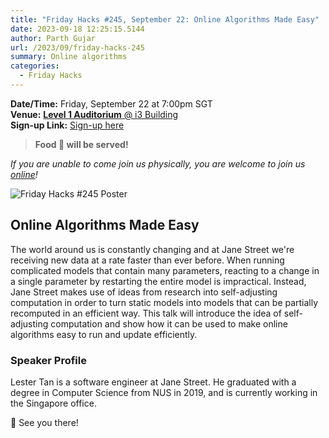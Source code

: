```yaml
---
title: "Friday Hacks #245, September 22: Online Algorithms Made Easy"
date: 2023-09-18 12:25:15.5144
author: Parth Gujar
url: /2023/09/friday-hacks-245
summary: Online algorithms
categories:
  - Friday Hacks
---
```


**Date/Time:** Friday, September 22 at 7:00pm SGT<br />
**Venue:** [**Level 1 Auditorium** @ i3 Building](https://goo.gl/maps/AgrdhjKriqVQU9z56)<br />
**Sign-up Link:** [Sign-up here](https://hckr.cc/links)<br />

> **Food 🍕 will be served!**

_If you are unable to come join us physically, you are welcome to join us [online](https://tr.ee/LQROP4Hwc8)!_

<img src="/img/2023/fh/245.jpg" alt="Friday Hacks #245 Poster" /><br />

## Online Algorithms Made Easy

The world around us is constantly changing and at Jane Street we're receiving new data at a rate faster than ever before. When running complicated models that contain many parameters, reacting to a change in a single parameter by restarting the entire model is impractical. Instead, Jane Street makes use of ideas from research into self-adjusting computation in order to turn static models into models that can be partially recomputed in an efficient way. This talk will introduce the idea of self-adjusting computation and show how it can be used to make online algorithms easy to run and update efficiently.

### Speaker Profile

Lester Tan is a software engineer at Jane Street. He graduated with a degree in Computer Science from NUS in 2019, and is currently working in the Singapore office.

👋 See you there!
